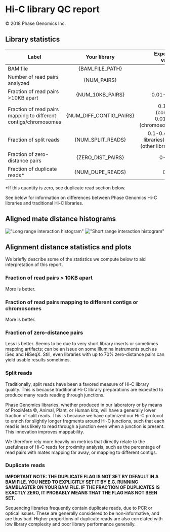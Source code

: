 # Hi-C library QC report

&copy; 2018 Phase Genomics Inc.

## Library statistics
<center>

| Label                                                           | Your library          | Expected values                               |
|-----------------------------------------------------------------|:---------------------:|----------------------------------------------:|
| BAM file                                                        | {BAM_FILE_PATH}         | N/A                                           |
| Number of read pairs analyzed                                   | {NUM_PAIRS}             | N/A                                           |
| Fraction of read pairs >10KB apart                              | {NUM_10KB_PAIRS}        | 0.01-0.10                                    |
| Fraction of read pairs mapping to different contigs/chromosomes | {NUM_DIFF_CONTIG_PAIRS} | 0.1-0.5 (contigs)<br>0.01-0.1 (chromosomes)      |
| Fraction of split reads                                         | {NUM_SPLIT_READS}       | 0.1-0.4 (PG libraries) 0.3+ (other libraries) |
| Fraction of zero-distance pairs                                 | {ZERO_DIST_PAIRS}       | 0-0.15                                        |
| Fraction of duplicate reads*                                 | {NUM_DUPE_READS}       | 0-0.5                                        |


</center>
*If this quantity is zero, see duplicate read section below.

See below for information on differences between Phase Genomics Hi-C libraries and traditional Hi-C libraries.

## Aligned mate distance histograms
!["Long range interaction histogram"]({PATH_TO_LONG_HIST})
!["Short range interaction histogram"]({PATH_TO_SHORT_HIST})


## Alignment distance statistics and plots
We briefly describe some of the statistics we compute below to aid interpretation of this report.
### Fraction of read pairs > 10KB apart
More is better.
### Fraction of read pairs mapping to different contigs or chromosomes
More is better.
### Fraction of zero-distance pairs
Less is better. Seems to be due to very short library inserts or sometimes mapping artifacts; can be an issue on some Illumina instruments such as iSeq and HiSeqX. Still, even libraries with up to 70% zero-distance pairs can yield usable results sometimes.

### Split reads
Traditionally, split reads have been a favored measure of Hi-C library quality. This is because traditional Hi-C library preparations are expected to produce many reads reading through junctions. 

Phase Genomics libraries, whether produced in our laboratory or by means of ProxiMeta &copy;, Animal, Plant, or Human kits, will have a generally lower fraction of split reads. This is because we have optimized our Hi-C protocol to enrich for slightly longer fragments around Hi-C junctions, such that each read is less likely to read through a junction even when a junction is present. This innovation improves mappability.
 
We therefore rely more heavily on metrics that directly relate to the usefulness of Hi-C reads for proximity analysis, such as the percentage of read pairs with mates mapping far away, or mapping to different contigs.

### Duplicate reads
**IMPORTANT NOTE: THE DUPLICATE FLAG IS NOT SET BY DEFAULT IN A BAM FILE. YOU NEED TO EXPLICITLY SET IT BY E.G. RUNNING SAMBLASTER ON YOUR BAM FILE. IF THE FRACTION OF DUPLICATES IS EXACTLY ZERO, IT PROBABLY MEANS THAT THE FLAG HAS NOT BEEN SET.**

Sequencing libraries frequently contain duplicate reads, due to PCR or optical issues. These are generally considered to be non-informative, and are thus bad. Higher proportions of duplicate reads are also correlated with low library complexity and poor library performance generally.

